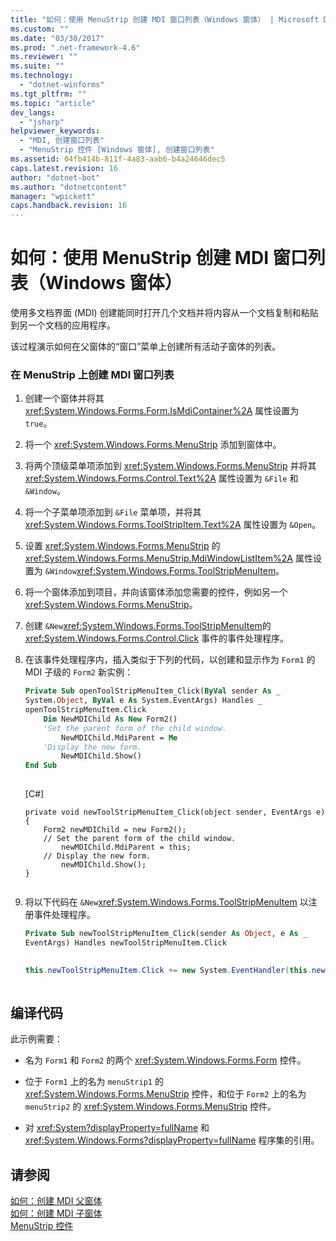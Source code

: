 ```yaml
---
title: "如何：使用 MenuStrip 创建 MDI 窗口列表（Windows 窗体） | Microsoft Docs"
ms.custom: ""
ms.date: "03/30/2017"
ms.prod: ".net-framework-4.6"
ms.reviewer: ""
ms.suite: ""
ms.technology: 
  - "dotnet-winforms"
ms.tgt_pltfrm: ""
ms.topic: "article"
dev_langs: 
  - "jsharp"
helpviewer_keywords: 
  - "MDI, 创建窗口列表"
  - "MenuStrip 控件 [Windows 窗体], 创建窗口列表"
ms.assetid: 04fb414b-811f-4a83-aab6-b4a24646dec5
caps.latest.revision: 16
author: "dotnet-bot"
ms.author: "dotnetcontent"
manager: "wpickett"
caps.handback.revision: 16
---
```

# 如何：使用 MenuStrip 创建 MDI 窗口列表（Windows 窗体）
使用多文档界面 \(MDI\) 创建能同时打开几个文档并将内容从一个文档复制和粘贴到另一个文档的应用程序。  
  
 该过程演示如何在父窗体的“窗口”菜单上创建所有活动子窗体的列表。  
  
### 在 MenuStrip 上创建 MDI 窗口列表  
  
1.  创建一个窗体并将其 <xref:System.Windows.Forms.Form.IsMdiContainer%2A> 属性设置为 `true`。  
  
2.  将一个 <xref:System.Windows.Forms.MenuStrip> 添加到窗体中。  
  
3.  将两个顶级菜单项添加到 <xref:System.Windows.Forms.MenuStrip> 并将其 <xref:System.Windows.Forms.Control.Text%2A> 属性设置为 `&File` 和 `&Window`。  
  
4.  将一个子菜单项添加到 `&File` 菜单项，并将其 <xref:System.Windows.Forms.ToolStripItem.Text%2A> 属性设置为 `&Open`。  
  
5.  设置 <xref:System.Windows.Forms.MenuStrip> 的 <xref:System.Windows.Forms.MenuStrip.MdiWindowListItem%2A> 属性设置为 `&Window`<xref:System.Windows.Forms.ToolStripMenuItem>。  
  
6.  将一个窗体添加到项目，并向该窗体添加您需要的控件，例如另一个 <xref:System.Windows.Forms.MenuStrip>。  
  
7.  创建 `&New`<xref:System.Windows.Forms.ToolStripMenuItem>的 <xref:System.Windows.Forms.Control.Click> 事件的事件处理程序。  
  
8.  在该事件处理程序内，插入类似于下列的代码，以创建和显示作为 `Form1` 的 MDI 子级的 `Form2` 新实例：  
  
    ```vb  
    Private Sub openToolStripMenuItem_Click(ByVal sender As _  
    System.Object, ByVal e As System.EventArgs) Handles _  
    openToolStripMenuItem.Click  
        Dim NewMDIChild As New Form2()  
        'Set the parent form of the child window.  
            NewMDIChild.MdiParent = Me  
        'Display the new form.  
            NewMDIChild.Show()  
    End Sub  
  
    ```  
  
     \[C\#\]  
  
    ```  
    private void newToolStripMenuItem_Click(object sender, EventArgs e)  
    {  
        Form2 newMDIChild = new Form2();  
        // Set the parent form of the child window.  
            newMDIChild.MdiParent = this;  
        // Display the new form.  
            newMDIChild.Show();  
    }  
  
    ```  
  
9. 将以下代码在 `&New`<xref:System.Windows.Forms.ToolStripMenuItem> 以注册事件处理程序。  
  
    ```vb  
    Private Sub newToolStripMenuItem_Click(sender As Object, e As _  
    EventArgs) Handles newToolStripMenuItem.Click  
  
    ```  
  
    ```csharp  
    this.newToolStripMenuItem.Click += new System.EventHandler(this.newToolStripMenuItem_Click);  
  
    ```  
  
## 编译代码  
 此示例需要：  
  
-   名为 `Form1` 和 `Form2` 的两个 <xref:System.Windows.Forms.Form> 控件。  
  
-   位于 `Form1` 上的名为 `menuStrip1` 的 <xref:System.Windows.Forms.MenuStrip> 控件，和位于 `Form2` 上的名为 `menuStrip2` 的 <xref:System.Windows.Forms.MenuStrip> 控件。  
  
-   对 <xref:System?displayProperty=fullName> 和 <xref:System.Windows.Forms?displayProperty=fullName> 程序集的引用。  
  
## 请参阅  
 [如何：创建 MDI 父窗体](../../../../docs/framework/winforms/advanced/how-to-create-mdi-parent-forms.md)   
 [如何：创建 MDI 子窗体](../../../../docs/framework/winforms/advanced/how-to-create-mdi-child-forms.md)   
 [MenuStrip 控件](../../../../docs/framework/winforms/controls/menustrip-control-windows-forms.md)